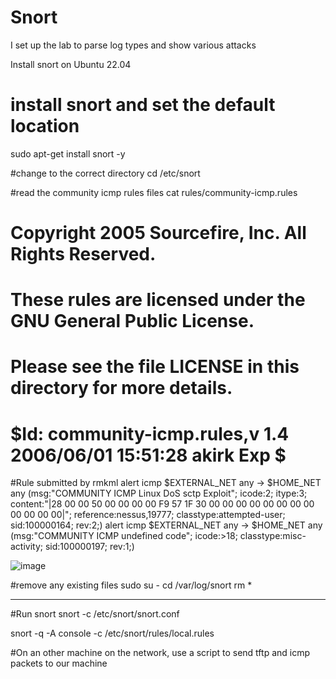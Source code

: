 # Snort
I set up the lab to parse log types and show various attacks

Install snort on Ubuntu 22.04

# install snort and set the default location
sudo apt-get install snort -y

#change to the correct directory 
cd /etc/snort

#read the community icmp rules files
cat rules/community-icmp.rules

# Copyright 2005 Sourcefire, Inc. All Rights Reserved.
# These rules are licensed under the GNU General Public License.
# Please see the file LICENSE in this directory for more details.
# $Id: community-icmp.rules,v 1.4 2006/06/01 15:51:28 akirk Exp $

#Rule submitted by rmkml
alert icmp $EXTERNAL_NET any -> $HOME_NET any (msg:"COMMUNITY ICMP Linux DoS sctp Exploit"; icode:2; itype:3; content:"|28 00 00 50 00 00 00 00 F9 57 1F 30 00 00 00 00 00 00 00 00 00 00 00 00|"; reference:nessus,19777; classtype:attempted-user; sid:100000164; rev:2;)
alert icmp $EXTERNAL_NET any -> $HOME_NET any (msg:"COMMUNITY ICMP undefined code"; icode:>18; classtype:misc-activity; sid:100000197; rev:1;)

![image](https://github.com/Hefepefe/Snort/assets/62809505/e5ba58ee-7c4f-417e-9dde-04b149b3c71e)


#remove any existing files
sudo su -
cd /var/log/snort
rm *

--------

#Run snort
snort -c /etc/snort/snort.conf

snort -q -A console -c /etc/snort/rules/local.rules

#On an other machine on the network, use a script to send tftp and icmp packets to our machine 

